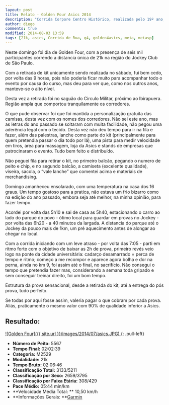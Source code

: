 ```yaml
---
layout: post
title: Relato - Golden Four Asics 2014
description: "Corrida Corpore Centro Histórico, realizada pelo 19º ano, nas ruas do centro velho de São Paulo "
author: diego
comments: true
modified: 2014-08-03 13:59
tags: [21k, asics, Corrida de Rua, g4, golden4asics, meia, meiasp]
---
```


Neste domingo foi dia de Golden Four, com a presença de seis mil participantes correndo a distancia única de 21k na região do Jockey Club de São Paulo.

Com a retirada de kit unicamente sendo realizada no sábado, fui bem cedo, por volta das 9 horas, pois não poderia ficar muito para acompanhar todo o evento por causa do curso, mas deu para ver que, como nos outros anos, manteve-se o alto nível. 

Desta vez a retirada foi no saguão do Circulo Militar, próximo ao Ibirapuera. Região ampla que comportou tranquilamente os corredores.

O que pude observar foi que foi mantida a personalização gratuita das camisas, desta vez com os nomes dos corredores. Não sei este ano, mas as letras do ano passado se soltaram com muita facilidade, não pegou uma aderência legal com o tecido. Desta vez não deu tempo para ir na fila e fazer, além das palestras, lanche como parte do kit (principalmente para quem pretendia passar o dia todo por lá), uma pista para medir velocidade em tiros, área para massagem, loja da Asics e stands de empresas que patrocinaram o evento. Tudo bem feito e distribuído.

Não peguei fila para retirar o kit, no primeiro balcão, pegando o numero de peito e chip, e no segundo balcão, a camiseta (excelente qualidade), viseira, sacola, o “vale lanche” que comentei acima e materiais de merchandising.

Domingo amanheceu ensolarado, com uma temperatura na casa dos 16 graus. Um tempo gostoso para a pratica, não estava um frio bizarro como na edição do ano passado, embora seja até melhor, na minha opinião, para fazer tempo.

Acordei por volta das 5h10 e sai de casa as 5h40, estacionando o carro ao lado do parque do povo - ótimo local para guardar em provas no Jockey - por volta das 6h20 - a 40 minutos da largada. A distancia do parque até o Jockey da pouco mais de 1km, um pré aquecimento antes de alongar ao chegar no local.

Com a corrida iniciando com um leve atraso - por volta das 7:05 - parti em ritmo forte com o objetivo de baixar as 2h de prova, primeiro revés veio logo na ponte da cidade universitária: cadarço desamarrado = perca de tempo e ritmo; começo a me recompor e aparece agora bolha e dor na perna, ainda no km 9, foi assim até o final, no sacrifício. Não consegui o tempo que pretendia fazer mas, considerando a semana toda gripado e sem conseguir treinar direito, foi um bom tempo.

Estrutura da prova sensacional, desde a retirada do kit, até a entrega do pós prova, tudo perfeito.

Se todas por aqui fosse assim, valeria pagar o que cobram por cada prova. Aliás, praticamente o mesmo valor com 90% de qualidade inferior a Asics.

## Resultado:

<a href="/images/2014/07/asics_big.JPG">
![Golden Four]({{ site.url }}/images/2014/07/asics.JPG)
</a>
{: .pull-left}

* **Número de Peito:** 5567
* **Tempo Final:** 02:02:39
* **Categoria:** M2529
* **Modalidade:** 21k
* **Tempo Bruto:** 02:06:46
* **Classificação Total:** 3133/5211
* **Classificação por Sexo:** 2659/3795
* **Classificação por Faixa Etária:** 308/429
* **Pace Médio:** 05:44 min/km
* **Velocidade Média Total: ** 10,50 km/h
* **Informações Gerais: **<a href="http://connect.garmin.com/activity/556257612" target="_blank">Garmin</a>
